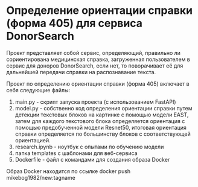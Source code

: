 # Определение ориентации справки (форма 405) для сервиса DonorSearch

Проект представляет собой сервис, определяющий, правильно ли сориентирована медицинская справка, загруженная пользователем в сервис для доноров DonorSearch, если нет, то поворачивает её для дальнейшей передачи справки на распознавание текста.

Проект по определению ориентации справки (форма 405) включает в себя следующие файлы:
1. main.py - скрипт запуска проекта (с использованием FastAPI)
2. model.py - собственно код определения ориентации справки путем детекции текстовых блоков на картинке с помощью модели EAST, затем для каждого текстового блока определяется ориентация с помощью предобученной модели Resnet50, итоговая ориентация справки определяется по большинству блоков с соответствующей ориентацией.
3. research.ipynb - ноутбук с опытами по обучению модели
4. папка templates с шаблонами для веб-сервиса
5. Dockerfile - файл с командами для создания образа Docker

Образ Docker находится по ссылке docker push mikebog1982/new:tagname
